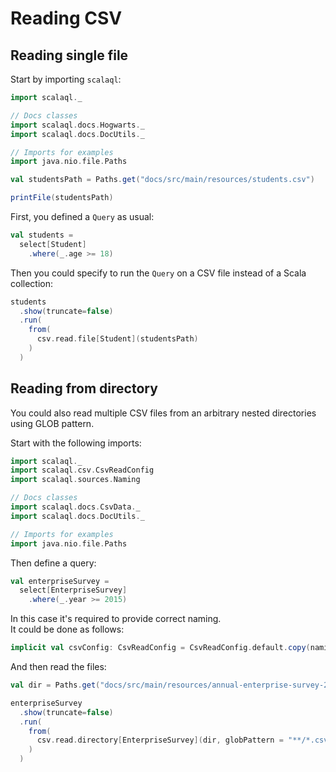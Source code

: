 # Reading CSV

## Reading single file

Start by importing `scalaql`:

```scala mdoc
import scalaql._

// Docs classes
import scalaql.docs.Hogwarts._
import scalaql.docs.DocUtils._

// Imports for examples
import java.nio.file.Paths
```

```scala mdoc
val studentsPath = Paths.get("docs/src/main/resources/students.csv")

printFile(studentsPath)
```

First, you defined a `Query` as usual:

```scala mdoc
val students =
  select[Student]
    .where(_.age >= 18)
```

Then you could specify to run the `Query` on a CSV file instead of a Scala collection:

```scala mdoc
students
  .show(truncate=false)
  .run(
    from(
      csv.read.file[Student](studentsPath)
    )
  )
```

## Reading from directory

You could also read multiple CSV files from an arbitrary nested directories using GLOB pattern.

Start with the following imports:
```scala mdoc:reset
import scalaql._
import scalaql.csv.CsvReadConfig
import scalaql.sources.Naming

// Docs classes
import scalaql.docs.CsvData._
import scalaql.docs.DocUtils._

// Imports for examples
import java.nio.file.Paths
```

Then define a query:

```scala mdoc
val enterpriseSurvey =
  select[EnterpriseSurvey]
    .where(_.year >= 2015)
```

In this case it's required to provide correct naming.  
It could be done as follows:

```scala mdoc
implicit val csvConfig: CsvReadConfig = CsvReadConfig.default.copy(naming = Naming.SnakeCase)
```

And then read the files:

```scala mdoc
val dir = Paths.get("docs/src/main/resources/annual-enterprise-survey-2020/")

enterpriseSurvey
  .show(truncate=false)
  .run(
    from(
      csv.read.directory[EnterpriseSurvey](dir, globPattern = "**/*.csv")
    )
  )
```